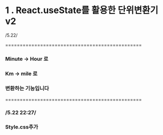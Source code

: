 # 1 . React.useState를 활용한 단위변환기 v2

/5.22/

===============================================

### Minute -> Hour 로 

### Km -> mile 로

### 변환하는 기능입니다

===============================================

### /5.22 22:27/
### Style.css추가

